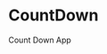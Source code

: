 # CountDown
 Count Down App
          
                            
                                                                                                                                                        
                                                                                                          
                                                                                                           
                                                                                                     
                                                                                              
                                                                
                                          
                                      
           
           
          

